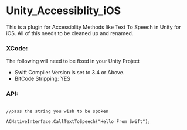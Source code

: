 # Unity_Accessiblity_iOS
This is a plugin for Accessiblity Methods like Text To Speech in Unity for iOS. All of this needs to be cleaned up and renamed. 

### XCode: 

The following will need to be fixed in your Unity Project
- Swift Compiler Version is set to 3.4 or Above. 
- BitCode Stripping: YES

### API: 

```

//pass the string you wish to be spoken

ACNativeInterface.CallTextToSpeech("Hello From Swift");

```

